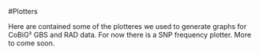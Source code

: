 #Plotters

Here are contained some of the plotteres we used to generate graphs for CoBiG² GBS and RAD data.
For now there is a SNP frequency plotter. More to come soon.
